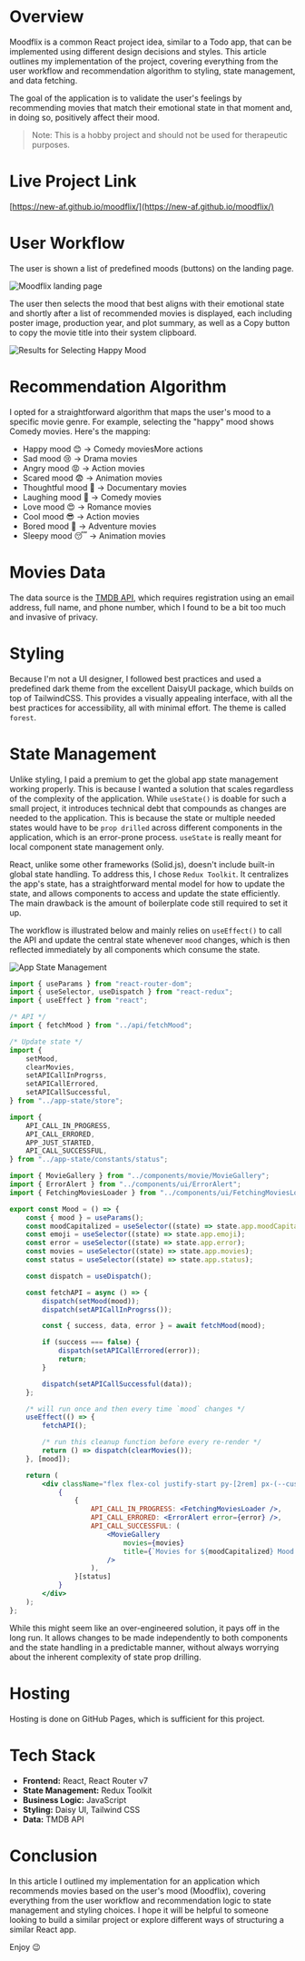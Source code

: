 # Overview

Moodflix is a common React project idea, similar to a Todo app, that can be implemented using different design decisions and styles. This article outlines my implementation of the project, covering everything from the user workflow and recommendation algorithm to styling, state management, and data fetching.

The goal of the application is to validate the user's feelings by recommending movies that match their emotional state in that moment and, in doing so, positively affect their mood.

> Note: This is a hobby project and should not be used for therapeutic purposes.

# Live Project Link

[https://new-af.github.io/moodflix/](https://new-af.github.io/moodflix/)

# User Workflow

The user is shown a list of predefined moods (buttons) on the landing page.

![Moodflix landing page](https://raw.githubusercontent.com/new-AF/moodflix/main/.github/images/landing.png)

The user then selects the mood that best aligns with their emotional state and shortly after a list of recommended movies is displayed, each including poster image, production year, and plot summary, as well as a Copy button to copy the movie title into their system clipboard.

![Results for Selecting Happy Mood](https://raw.githubusercontent.com/new-AF/moodflix/main/.github/images/happy.png)

# Recommendation Algorithm

I opted for a straightforward algorithm that maps the user's mood to a specific movie genre. For example, selecting the "happy" mood shows Comedy movies. Here's the mapping:

-   Happy mood 😊 → Comedy moviesMore actions
-   Sad mood 😢 → Drama movies
-   Angry mood 😡 → Action movies
-   Scared mood 😨 → Animation movies
-   Thoughtful mood 🤔 → Documentary movies
-   Laughing mood 🤣 → Comedy movies
-   Love mood 😍 → Romance movies
-   Cool mood 😎 → Action movies
-   Bored mood 🥱 → Adventure movies
-   Sleepy mood 😴 → Animation movies

# Movies Data

The data source is the [TMDB API](https://www.themoviedb.org/), which requires registration using an email address, full name, and phone number, which I found to be a bit too much and invasive of privacy.

# Styling

Because I'm not a UI designer, I followed best practices and used a predefined dark theme from the excellent DaisyUI package, which builds on top of TailwindCSS. This provides a visually appealing interface, with all the best practices for accessibility, all with minimal effort. The theme is called `forest`.

# State Management

Unlike styling, I paid a premium to get the global app state management working properly. This is because I wanted a solution that scales regardless of the complexity of the application. While `useState()` is doable for such a small project, it introduces technical debt that compounds as changes are needed to the application. This is because the state or multiple needed states would have to be `prop drilled` across different components in the application, which is an error-prone process. `useState` is really meant for local component state management only.

React, unlike some other frameworks (Solid.js), doesn't include built-in global state handling. To address this, I chose `Redux Toolkit`. It centralizes the app's state, has a straightforward mental model for how to update the state, and allows components to access and update the state efficiently. The main drawback is the amount of boilerplate code still required to set it up.

The workflow is illustrated below and mainly relies on `useEffect()` to call the API and update the central state whenever `mood` changes, which is then reflected immediately by all components which consume the state.

![App State Management](https://raw.githubusercontent.com/new-AF/moodflix/main/.github/images/state%20diagram.png)

```jsx
import { useParams } from "react-router-dom";
import { useSelector, useDispatch } from "react-redux";
import { useEffect } from "react";

/* API */
import { fetchMood } from "../api/fetchMood";

/* Update state */
import {
    setMood,
    clearMovies,
    setAPICallInProgrss,
    setAPICallErrored,
    setAPICallSuccessful,
} from "../app-state/store";

import {
    API_CALL_IN_PROGRESS,
    API_CALL_ERRORED,
    APP_JUST_STARTED,
    API_CALL_SUCCESSFUL,
} from "../app-state/constants/status";

import { MovieGallery } from "../components/movie/MovieGallery";
import { ErrorAlert } from "../components/ui/ErrorAlert";
import { FetchingMoviesLoader } from "../components/ui/FetchingMoviesLoader";

export const Mood = () => {
    const { mood } = useParams();
    const moodCapitalized = useSelector((state) => state.app.moodCapitalized);
    const emoji = useSelector((state) => state.app.emoji);
    const error = useSelector((state) => state.app.error);
    const movies = useSelector((state) => state.app.movies);
    const status = useSelector((state) => state.app.status);

    const dispatch = useDispatch();

    const fetchAPI = async () => {
        dispatch(setMood(mood));
        dispatch(setAPICallInProgrss());

        const { success, data, error } = await fetchMood(mood);

        if (success === false) {
            dispatch(setAPICallErrored(error));
            return;
        }

        dispatch(setAPICallSuccessful(data));
    };

    /* will run once and then every time `mood` changes */
    useEffect(() => {
        fetchAPI();

        /* run this cleanup function before every re-render */
        return () => dispatch(clearMovies());
    }, [mood]);

    return (
        <div className="flex flex-col justify-start py-[2rem] px-(--custom-spacing-md)">
            {
                {
                    API_CALL_IN_PROGRESS: <FetchingMoviesLoader />,
                    API_CALL_ERRORED: <ErrorAlert error={error} />,
                    API_CALL_SUCCESSFUL: (
                        <MovieGallery
                            movies={movies}
                            title={`Movies for ${moodCapitalized} Mood ${emoji}`}
                        />
                    ),
                }[status]
            }
        </div>
    );
};
```

While this might seem like an over-engineered solution, it pays off in the long run. It allows changes to be made independently to both components and the state handling in a predictable manner, without always worrying about the inherent complexity of state prop drilling.

# Hosting

Hosting is done on GitHub Pages, which is sufficient for this project.

# Tech Stack

-   **Frontend:** React, React Router v7
-   **State Management:** Redux Toolkit
-   **Business Logic:** JavaScript
-   **Styling:** Daisy UI, Tailwind CSS
-   **Data:** TMDB API

# Conclusion

In this article I outlined my implementation for an application which recommends movies based on the user's mood (Moodflix), covering everything from the user workflow and recommendation logic to state management and styling choices. I hope it will be helpful to someone looking to build a similar project or explore different ways of structuring a similar React app.

Enjoy 😉
